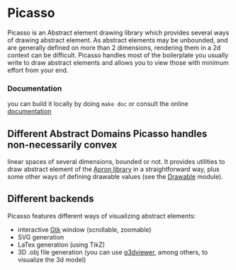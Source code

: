 # Picasso
Picasso is an Abstract element drawing library which provides several
ways of drawing abstract element. As abstract elements may be
unbounded, and are generally defined on more than 2 dimensions,
rendering them in a 2d context can be difficult.  Picasso handles most
of the boilerplate you usually write to draw abstract elements and
allows you to view those with minimum effort from your end.

### Documentation
you can build it locally by doing ``make doc`` or consult the online [documentation](https://ghilesz.github.io/picasso/picasso/index.html)

## Different Abstract Domains Picasso handles non-necessarily convex
linear spaces of several dimensions, bounded or not. It provides
utilities to draw abstract element of the [Apron
library](https://github.com/antoinemine/apron) in a straightforward
way, plus some other ways of defining drawable values (see the
[Drawable](https://ghilesz.github.io/picasso/picasso/Picasso/Drawable/index.html)
module).

## Different backends
Picasso features different ways of visualizing abstract elements:
- interactive [Gtk](http://lablgtk.forge.ocamlcore.org/) window (scrollable, zoomable) 
- SVG generation
- LaTex generation (using TikZ)
- 3D .obj file generation (you can use [g3dviewer](http://automagically.de/g3dviewer/), among others, to visualize the 3d model)
<!-- - Non-interractive [graphics](https://github.com/ocaml/graphics) window (todo) -->
